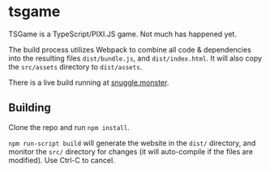 # tsgame

TSGame is a TypeScript/PIXI.JS game. Not much has happened yet.

The build process utilizes Webpack to combine all code & dependencies into the resulting files `dist/bundle.js`, and `dist/index.html`. It will also copy the `src/assets` directory to `dist/assets`.

There is a live build running at [snuggle.monster](https://snuggle.monster/).

## Building

Clone the repo and run `npm install`.

`npm run-script build` will generate the website in the `dist/` directory, and monitor the `src/` directory for changes (it will auto-compile if the files are modified). Use Ctrl-C to cancel.
